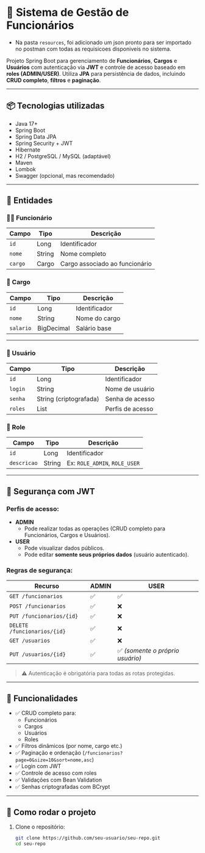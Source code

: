 # 💼 Sistema de Gestão de Funcionários

- Na pasta `resources`, foi adicionado um json pronto para ser importado no postman com todas as requisicoes disponiveis no sistema.

Projeto Spring Boot para gerenciamento de **Funcionários**, **Cargos** e **Usuários** com autenticação via **JWT** e controle de acesso baseado em **roles (ADMIN/USER)**. Utiliza **JPA** para persistência de dados, incluindo **CRUD completo**, **filtros** e **paginação**.

---

## 📦 Tecnologias utilizadas

- Java 17+
- Spring Boot
- Spring Data JPA
- Spring Security + JWT
- Hibernate
- H2 / PostgreSQL / MySQL (adaptável)
- Maven
- Lombok
- Swagger (opcional, mas recomendado)

---

## 🧩 Entidades

### 👨‍💼 Funcionário
| Campo | Tipo | Descrição |
|-------|------|-----------|
| `id` | Long | Identificador |
| `nome` | String | Nome completo |
| `cargo` | Cargo | Cargo associado ao funcionário |

### 💼 Cargo
| Campo | Tipo | Descrição |
|-------|------|-----------|
| `id` | Long | Identificador |
| `nome` | String | Nome do cargo |
| `salario` | BigDecimal | Salário base |

---

### 👤 Usuário
| Campo | Tipo | Descrição |
|-------|------|-----------|
| `id` | Long | Identificador |
| `login` | String | Nome de usuário |
| `senha` | String (criptografada) | Senha de acesso |
| `roles` | List<Role> | Perfis de acesso |

### 🔐 Role
| Campo | Tipo | Descrição |
|-------|------|-----------|
| `id` | Long | Identificador |
| `descricao` | String | Ex: `ROLE_ADMIN`, `ROLE_USER` |

---

## 🔐 Segurança com JWT

### Perfis de acesso:
- **ADMIN**
  - Pode realizar todas as operações (CRUD completo para Funcionários, Cargos e Usuários).
- **USER**
  - Pode visualizar dados públicos.
  - Pode editar **somente seus próprios dados** (usuário autenticado).

### Regras de segurança:

| Recurso | ADMIN | USER |
|---------|-------|------|
| `GET /funcionarios` | ✅ | ✅ |
| `POST /funcionarios` | ✅ | ❌ |
| `PUT /funcionarios/{id}` | ✅ | ❌ |
| `DELETE /funcionarios/{id}` | ✅ | ❌ |
| `GET /usuarios` | ✅ | ❌ |
| `PUT /usuarios/{id}` | ✅ | ✅ *(somente o próprio usuário)* |

> ⚠️ Autenticação é obrigatória para todas as rotas protegidas.

---

## 📄 Funcionalidades

- ✅ CRUD completo para:
  - Funcionários
  - Cargos
  - Usuários
  - Roles
- ✅ Filtros dinâmicos (por nome, cargo etc.)
- ✅ Paginação e ordenação (`/funcionarios?page=0&size=10&sort=nome,asc`)
- ✅ Login com JWT
- ✅ Controle de acesso com roles
- ✅ Validações com Bean Validation
- ✅ Senhas criptografadas com BCrypt

---

## 🚀 Como rodar o projeto

1. Clone o repositório:
   ```bash
   git clone https://github.com/seu-usuario/seu-repo.git
   cd seu-repo

